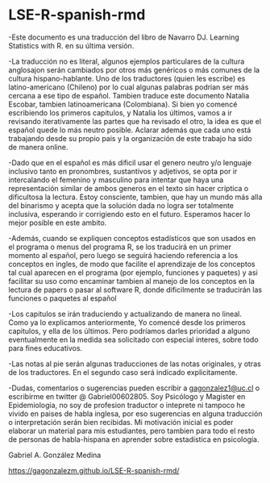 # LSE-R-spanish-rmd

-Este documento es una traducción del libro de Navarro DJ. Learning Statistics with R. en su última versión.

-La traducción no es literal, algunos ejemplos particulares de la cultura anglosajon serán cambiados por otros más genéricos o 
más comunes de la cultura hispano-hablante. Uno de los traductores (quien les escribe) es latino-americano (Chileno) por lo cual algunas palabras podrían ser más cercana a ese tipo de español. Tambien traduce este documento Natalia Escobar, tambien latinoamericana (Colombiana). Si bien yo comencé escribiendo los primeros capitulos, y Natalia los últimos, vamos a ir revisando iterativamente las partes que ha revisado el otro, la idea es que el español quede lo más neutro posible. Aclarar además que cada uno está trabajando desde su propio pais y la organización de este trabajo ha sido de manera online. 

-Dado que en el español es más dificil usar el genero neutro y/o lenguaje inclusivo tanto en pronombres, sustantivos y adjetivos, se opta por ir intercalando el femenino y masculino para intentar que haya una representación similar de ambos generos en el texto sin hacer críptica o dificultosa la lectura. Estoy consciente, tambien, que hay un mundo más alla del binarismo y acepta que la solución dada no logra ser totalmente inclusiva, esperando ir corrigiendo esto en el futuro. Esperamos hacer lo mejor posible en este ambito. 

-Además, cuando se expliquen conceptos estadísticos que son usados en el programa o menus del programa R, se los traducirá en un primer momento al español, pero luego se seguirá haciendo referencia a los conceptos en ingles, de modo que facilite el aprendizaje de los conceptos tal cual aparecen en el programa (por ejemplo, funciones y paquetes) y asi facilitar su uso como encaminar tambien al manejo de los conceptos en la lectura de papers o pasar al software R, donde dificilmente se traducirán las funciones o paquetes al español

-Los capitulos se irán traduciendo y actualizando de manera no lineal. Como ya lo explicamos anteriormente, Yo comencé desde los primeros capitulos, y ella de los últimos. Pero podríamos darles prioridad a alguno eventualmente en la medida sea solicitado con especial interes, sobre todo para fines educativos.  

-Las notas al pie serán algunas traducciones de las notas originales, y otras de los traductores. En el segundo caso será indicado explicitamente.

-Dudas, comentarios o sugerencias pueden escribir a gagonzalez1@uc.cl o escribirme en twitter @ Gabriel00602805. Soy Psicólogo y Magister en Epidemiologia, no soy de profesion traductor o inteprete ni tampoco he vivido en paises de habla inglesa, por eso sugerencias en alguna traducción o interpretación serán bien recibidas. Mi motivación inicial
es poder elaborar un material para mis estudiantes, pero tambien para todo el resto de personas de habla-hispana en aprender sobre estadistica en psicología.

Gabriel A. González Medina


https://gagonzalezm.github.io/LSE-R-spanish-rmd/
